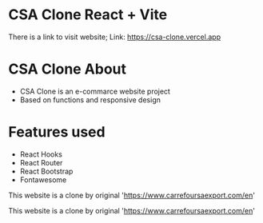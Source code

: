 
# CSA Clone React + Vite 

There is a link to visit website; Link: https://csa-clone.vercel.app

# CSA Clone About

- CSA Clone is an e-commarce website project
- Based on functions and responsive design

# Features used
- React Hooks
- React Router
- React Bootstrap
- Fontawesome

This website is a clone by original 'https://www.carrefoursaexport.com/en'

This website is a clone by original 'https://www.carrefoursaexport.com/en'

